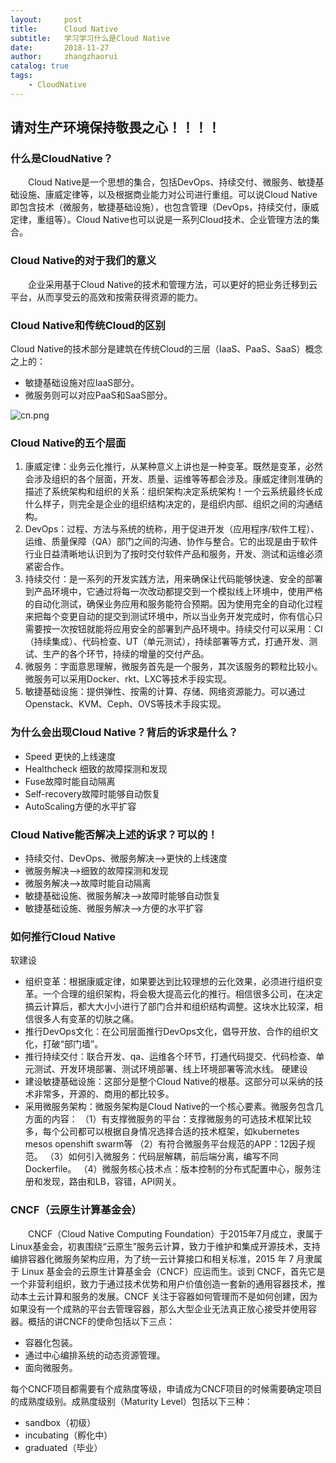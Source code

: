 ```yaml
---
layout:     post
title:      Cloud Native
subtitle:   学习学习什么是Cloud Native
date:       2018-11-27
author:     zhangzhaorui
catalog: true
tags:
    - CloudNative
---
```


## 请对生产环境保持敬畏之心！！！！
### 什么是CloudNative？
&emsp;&emsp;Cloud Native是一个思想的集合，包括DevOps、持续交付、微服务、敏捷基础设施、康威定律等，以及根据商业能力对公司进行重组。可以说Cloud Native即包含技术（微服务，敏捷基础设施），也包含管理（DevOps，持续交付，康威定律，重组等）。Cloud Native也可以说是一系列Cloud技术、企业管理方法的集合。

### Cloud Native的对于我们的意义
&emsp;&emsp;企业采用基于Cloud Native的技术和管理方法，可以更好的把业务迁移到云平台，从而享受云的高效和按需获得资源的能力。

### Cloud Native和传统Cloud的区别
Cloud Native的技术部分是建筑在传统Cloud的三层（IaaS、PaaS、SaaS）概念之上的： 
- 敏捷基础设施对应IaaS部分。
- 微服务则可以对应PaaS和SaaS部分。

![cn.png](CloudNative/cn.png)

### Cloud Native的五个层面

1. 康威定律：业务云化推行，从某种意义上讲也是一种变革。既然是变革，必然会涉及组织的各个层面，开发、质量、运维等等都会涉及。康威定律则准确的描述了系统架构和组织的关系：组织架构决定系统架构！一个云系统最终长成什么样子，则完全是企业的组织结构决定的，是组织内部、组织之间的沟通结构。
2. DevOps：过程、方法与系统的统称，用于促进开发（应用程序/软件工程）、运维、质量保障（QA）部门之间的沟通、协作与整合。它的出现是由于软件行业日益清晰地认识到为了按时交付软件产品和服务，开发、测试和运维必须紧密合作。
3. 持续交付：是一系列的开发实践方法，用来确保让代码能够快速、安全的部署到产品环境中，它通过将每一次改动都提交到一个模拟线上环境中，使用严格的自动化测试，确保业务应用和服务能符合预期。因为使用完全的自动化过程来把每个变更自动的提交到测试环境中，所以当业务开发完成时，你有信心只需要按一次按钮就能将应用安全的部署到产品环境中。持续交付可以采用：CI（持续集成）、代码检查、UT（单元测试），持续部署等方式，打通开发、测试、生产的各个环节，持续的增量的交付产品。 
4. 微服务：字面意思理解，微服务首先是一个服务，其次该服务的颗粒比较小。微服务可以采用Docker、rkt、LXC等技术手段实现。
5. 敏捷基础设施：提供弹性、按需的计算、存储、网络资源能力。可以通过Openstack、KVM、Ceph、OVS等技术手段实现。

### 为什么会出现Cloud Native？背后的诉求是什么？
- Speed 更快的上线速度
- Healthcheck 细致的故障探测和发现
- Fuse故障时能自动隔离
- Self-recovery故障时能够自动恢复
- AutoScaling方便的水平扩容

### Cloud Native能否解决上述的诉求？可以的！
- 持续交付、DevOps、微服务解决-->更快的上线速度
- 微服务解决-->细致的故障探测和发现
- 微服务解决-->故障时能自动隔离
- 敏捷基础设施、微服务解决-->故障时能够自动恢复
- 敏捷基础设施、微服务解决-->方便的水平扩容

### 如何推行Cloud Native
软建设
- 组织变革：根据康威定律，如果要达到比较理想的云化效果，必须进行组织变革。一个合理的组织架构，将会极大提高云化的推行。相信很多公司，在决定搞云计算后，都大大小小进行了部门合并和组织结构调整。这块水比较深，相信很多人有变革的切肤之痛。
- 推行DevOps文化：在公司层面推行DevOps文化，倡导开放、合作的组织文化，打破“部门墙”。
- 推行持续交付：联合开发、qa、运维各个环节，打通代码提交、代码检查、单元测试、开发环境部署、测试环境部署、线上环境部署等流水线。
硬建设
- 建设敏捷基础设施：这部分是整个Cloud Native的根基。这部分可以采纳的技术非常多，开源的、商用的都比较多。
- 采用微服务架构：微服务架构是Cloud Native的一个核心要素。微服务包含几方面的内容： 
（1）有支撑微服务的平台：支撑微服务的可选技术框架比较多，每个公司都可以根据自身情况选择合适的技术框架，如kubernetes mesos openshift swarm等
（2）有符合微服务平台规范的APP：12因子规范。
（3）如何引入微服务：代码层解耦，前后端分离，编写不同Dockerfile。
（4）微服务核心技术点：版本控制的分布式配置中心，服务注册和发现，路由和LB，容错，API网关。


### CNCF（云原生计算基金会）
&emsp;&emsp;CNCF（Cloud Native Computing Foundation）于2015年7月成立，隶属于Linux基金会，初衷围绕“云原生”服务云计算，致力于维护和集成开源技术，支持编排容器化微服务架构应用，为了统一云计算接口和相关标准，2015 年 7 月隶属于 Linux 基金会的云原生计算基金会（CNCF）应运而生。谈到 CNCF，首先它是一个非营利组织，致力于通过技术优势和用户价值创造一套新的通用容器技术，推动本土云计算和服务的发展。CNCF 关注于容器如何管理而不是如何创建，因为如果没有一个成熟的平台去管理容器，那么大型企业无法真正放心接受并使用容器。概括的讲CNCF的使命包括以下三点：
- 容器化包装。
- 通过中心编排系统的动态资源管理。
- 面向微服务。

每个CNCF项目都需要有个成熟度等级，申请成为CNCF项目的时候需要确定项目的成熟度级别。成熟度级别（Maturity Level）包括以下三种：
- sandbox（初级）
- incubating（孵化中）
- graduated（毕业）


